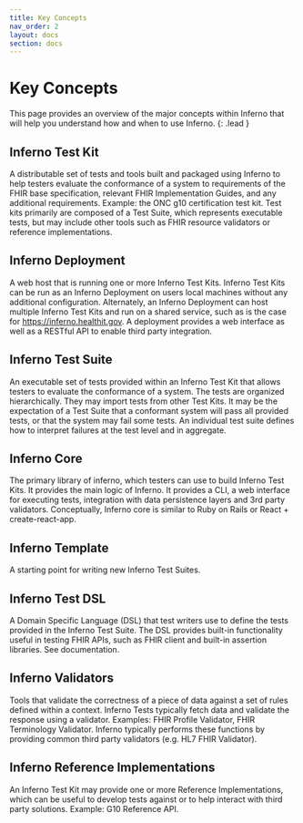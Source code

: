 ```yaml
---
title: Key Concepts
nav_order: 2
layout: docs
section: docs
---
```

# Key Concepts

This page provides an overview of the major concepts within Inferno that
will help you understand how and when to use Inferno.
{: .lead }


## Inferno Test Kit

A distributable set of tests and tools built and packaged
using Inferno to help testers evaluate the conformance of a system to
requirements of the FHIR base specification, relevant FHIR Implementation
Guides, and any additional requirements.  Example: the ONC g10 certification
test kit. Test kits primarily are composed of a Test Suite, which represents
executable tests, but may include other tools such as FHIR resource validators
or reference implementations.  

## Inferno Deployment
A web host that is running one or more Inferno Test Kits.  Inferno Test Kits can
be run as an Inferno Deployment on users local machines without any additional
configuration. Alternately, an Inferno Deployment can host multiple Inferno Test
Kits and run on a shared service, such as is the case for
https://inferno.healthit.gov.  A deployment provides a web interface as well as
a RESTful API to enable third party integration.

## Inferno Test Suite

An executable set of tests provided within an Inferno Test Kit that allows
testers to evaluate the conformance of a system.  The tests are organized
hierarchically.  They may import tests from other Test Kits.  It may be the
expectation of a Test Suite that a conformant system will pass all provided
tests, or that the system may fail some tests.  An individual test suite defines
how to interpret failures at the test level and in aggregate.

## Inferno Core

The primary library of inferno, which testers can use to build Inferno Test
Kits.  It provides the main logic of Inferno.  It provides a CLI, a web
interface for executing tests, integration with data persistence layers and 3rd
party validators.  Conceptually, Inferno core is similar to Ruby on Rails or
React + create-react-app.

## Inferno Template

A starting point for writing new Inferno Test Suites.

## Inferno Test DSL
A Domain Specific Language (DSL) that test writers use to define the tests
provided in the Inferno Test Suite. The DSL provides built-in functionality
useful in testing FHIR APIs, such as FHIR client and built-in assertion
libraries.  See documentation.

## Inferno Validators

 Tools that validate the correctness of a piece of data against a set of rules
 defined within a context.  Inferno Tests typically fetch data and validate the
 response using a validator.  Examples: FHIR Profile Validator, FHIR Terminology
 Validator.  Inferno typically performs these functions by providing common
 third party validators (e.g. HL7 FHIR Validator).

## Inferno Reference Implementations

An Inferno Test Kit may provide one or more Reference Implementations, which can
be useful to develop tests against or to help interact with third party
solutions.  Example: G10 Reference API.